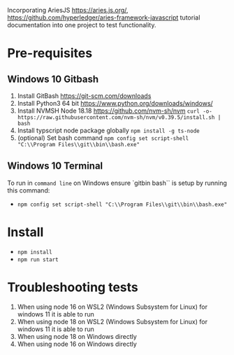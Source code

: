 Incorporating AriesJS https://aries.js.org/, https://github.com/hyperledger/aries-framework-javascript tutorial documentation into one project to test functionality.


# Pre-requisites
## Windows 10 Gitbash
1. Install GitBash https://git-scm.com/downloads
2. Install Python3 64 bit https://www.python.org/downloads/windows/
3. Install NVMSH Node 18.18 https://github.com/nvm-sh/nvm `curl -o- https://raw.githubusercontent.com/nvm-sh/nvm/v0.39.5/install.sh | bash`
4. Install typscript node package globally `npm install -g ts-node`
5. (optional) Set bash command `npm config set script-shell "C:\\Program Files\\git\\bin\\bash.exe"`

## Windows 10 Terminal
To run in `command line` on Windows ensure `gitbin bash`` is setup by running this command:
- `npm config set script-shell "C:\\Program Files\\git\\bin\\bash.exe"`

# Install
- `npm install`
- `npm run start`

# Troubleshooting tests
1. When using node 16 on WSL2 (Windows Subsystem for Linux) for windows 11 it is able to run
1. When using node 18 on WSL2 (Windows Subsystem for Linux) for windows 11 it is able to run
1. When using node 18 on Windows directly
2. When using node 16 on Windows directly
